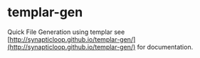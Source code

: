 # templar-gen
Quick File Generation using templar
see [http://synapticloop.github.io/templar-gen/](http://synapticloop.github.io/templar-gen/) for documentation.
